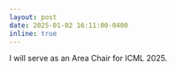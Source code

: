 ```yaml
---
layout: post
date: 2025-01-02 16:11:00-0400
inline: true
---
```

I will serve as an Area Chair for ICML 2025.